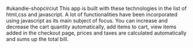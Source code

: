 #ukandie-shopcirciut
This app is built with these technologies in the list of html,css and javascript. A lot of functionalities have been incorporated using javascript as its main subject of focus. You can increase and decrease the cart quantity automatically, add items to cart, view items added in the checkout page, prices and taxes are calculated automatically and sums up the total bill. 